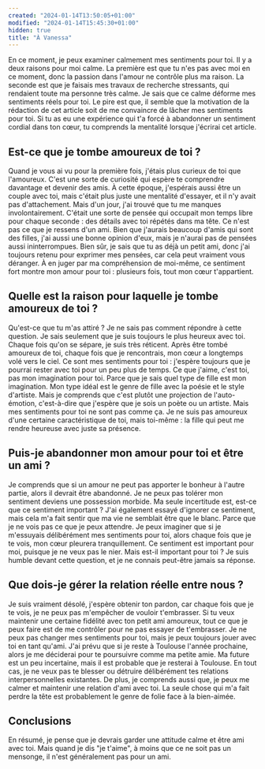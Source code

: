 ```yaml
---
created: "2024-01-14T13:50:05+01:00"
modified: "2024-01-14T15:45:30+01:00"
hidden: true
title: "À Vanessa"
---
```


En ce moment, je peux examiner calmement mes sentiments pour toi.
Il y a deux raisons pour moi calme. La première est que tu n'es pas avec moi en ce moment, donc la passion dans l'amour ne contrôle plus ma raison. La seconde est que je faisais mes travaux de recherche stressants, qui rendaient toute ma personne très calme.
Je sais que ce calme déforme mes sentiments réels pour toi. Le pire est que, il semble que la motivation de la rédaction de cet article soit de me convaincre de lâcher mes sentiments pour toi.
Si tu as eu une expérience qui t'a forcé à abandonner un sentiment cordial dans ton cœur, tu comprends la mentalité lorsque j'écrirai cet article.

## Est-ce que je tombe amoureux de toi ?

Quand je vous ai vu pour la première fois, j'étais plus curieux de toi que l'amoureux. C'est une sorte de curiosité qui espère te comprendre davantage et devenir des amis. À cette époque, j'espérais aussi être un couple avec toi, mais c'était plus juste une mentalité d'essayer, et il n'y avait pas d'attachement.
Mais d'un jour, j'ai trouvé que tu me manques involontairement. C'était une sorte de pensée qui occupait mon temps libre pour chaque seconde : des détails avec toi répétés dans ma tête.
Ce n'est pas ce que je ressens d'un ami. Bien que j'aurais beaucoup d'amis qui sont des filles, j'ai aussi une bonne opinion d'eux, mais je n'aurai pas de pensées aussi ininterrompues.
Bien sûr, je sais que tu as déjà un petit ami, donc j'ai toujours retenu pour exprimer mes pensées, car cela peut vraiment vous déranger.
À en juger par ma compréhension de moi-même, ce sentiment fort montre mon amour pour toi : plusieurs fois, tout mon cœur t'appartient.

## Quelle est la raison pour laquelle je tombe amoureux de toi ?

Qu'est-ce que tu m'as attiré ?
Je ne sais pas comment répondre à cette question.
Je sais seulement que je suis toujours le plus heureux avec toi. Chaque fois qu'on se sépare, je suis très réticent. Après être tombé amoureux de toi, chaque fois que je rencontrais, mon cœur a longtemps volé vers le ciel.
Ce sont mes sentiments pour toi : j'espère toujours que je pourrai rester avec toi pour un peu plus de temps.
Ce que j'aime, c'est toi, pas mon imagination pour toi. Parce que je sais quel type de fille est mon imagination. Mon type idéal est le genre de fille avec la poésie et le style d'artiste. Mais je comprends que c'est plutôt une projection de l'auto-émotion, c'est-à-dire que j'espère que je sois un poète ou un artiste.
Mais mes sentiments pour toi ne sont pas comme ça. Je ne suis pas amoureux d'une certaine caractéristique de toi, mais toi-même : la fille qui peut me rendre heureuse avec juste sa présence.

## Puis-je abandonner mon amour pour toi et être un ami ?

Je comprends que si un amour ne peut pas apporter le bonheur à l'autre partie, alors il devrait être abandonné. Je ne peux pas tolérer mon sentiment deviens une possession morbide.
Ma seule incertitude est, est-ce que ce sentiment important ?
J'ai également essayé d'ignorer ce sentiment, mais cela m'a fait sentir que ma vie ne semblait être que le blanc. Parce que je ne vois pas ce que je peux attendre.
Je peux imaginer que si je m'essuyais délibérément mes sentiments pour toi, alors chaque fois que je te vois, mon cœur pleurera tranquillement.
Ce sentiment est important pour moi, puisque je ne veux pas le nier.
Mais est-il important pour toi ?
Je suis humble devant cette question, et je ne connais peut-être jamais sa réponse.

## Que dois-je gérer la relation réelle entre nous ?

Je suis vraiment désolé, j'espère obtenir ton pardon, car chaque fois que je te vois, je ne peux pas m'empêcher de vouloir t'embrasser.
Si tu veux maintenir une certaine fidélité avec ton petit ami amoureux, tout ce que je peux faire est de me contrôler pour ne pas essayer de t'embrasser.
Je ne peux pas changer mes sentiments pour toi, mais je peux toujours jouer avec toi en tant qu'ami.
J'ai prévu que si je reste à Toulouse l'année prochaine, alors je me déciderai pour te poursuivre comme ma petite amie.
Ma future est un peu incertaine, mais il est probable que je resterai à Toulouse.
En tout cas, je ne veux pas te blesser ou détruire délibérément tes relations interpersonnelles existantes.
De plus, je comprends aussi que, je peux me calmer et maintenir une relation d'ami avec toi.
La seule chose qui m'a fait perdre la tête est probablement le genre de folie face à la bien-aimée.

## Conclusions

En résumé, je pense que je devrais garder une attitude calme et être ami avec toi.
Mais quand je dis "je t'aime", à moins que ce ne soit pas un mensonge, il n'est généralement pas pour un ami.
